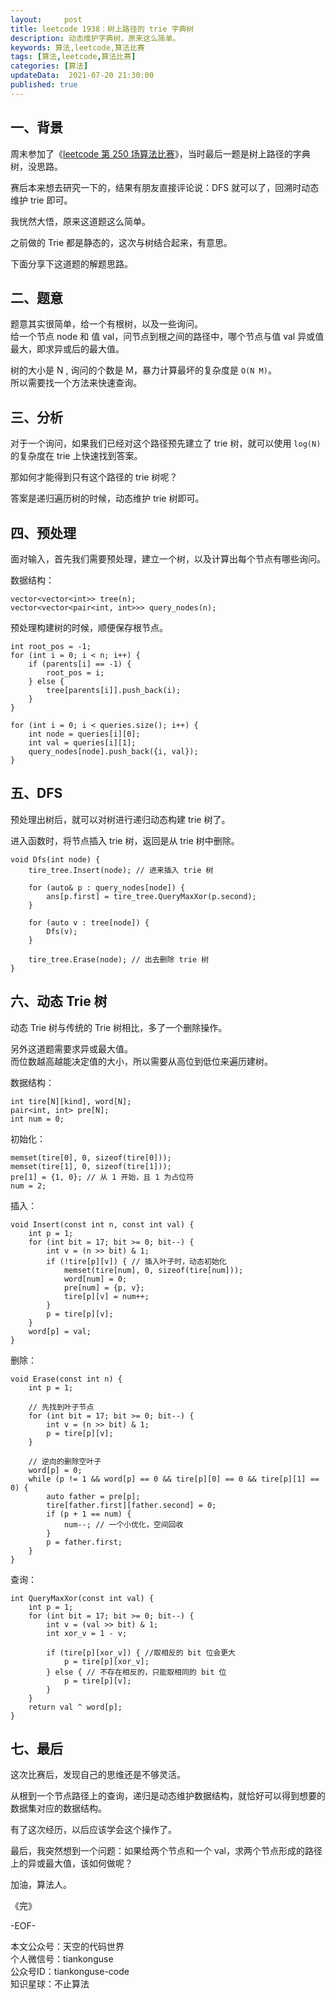 ```yaml
---   
layout:     post  
title: leetcode 1938：树上路径的 trie 字典树  
description: 动态维护字典树，原来这么简单。   
keywords: 算法,leetcode,算法比赛  
tags: [算法,leetcode,算法比赛]    
categories: [算法]  
updateData:  2021-07-20 21:30:00  
published: true  
---  
```



## 一、背景  


周末参加了《[leetcode 第 250 场算法比赛](https://mp.weixin.qq.com/s/5cTqAOMvv45oQ3ambTPJ3Q)》，当时最后一题是树上路径的字典树，没思路。  


赛后本来想去研究一下的，结果有朋友直接评论说：DFS 就可以了，回溯时动态维护 trie 即可。  


我恍然大悟，原来这道题这么简单。  


之前做的 Trie 都是静态的，这次与树结合起来，有意思。  


下面分享下这道题的解题思路。  


## 二、题意 


题意其实很简单，给一个有根树，以及一些询问。  
给一个节点 node 和 值 val，问节点到根之间的路径中，哪个节点与值 val 异或值最大，即求异或后的最大值。  


树的大小是 N , 询问的个数是 M，暴力计算最坏的复杂度是 `O(N M)`。  
所以需要找一个方法来快速查询。  


## 三、分析  


对于一个询问，如果我们已经对这个路径预先建立了 trie 树，就可以使用 `log(N)` 的复杂度在 trie 上快速找到答案。  


那如何才能得到只有这个路径的 trie 树呢？  


答案是递归遍历树的时候，动态维护 trie 树即可。  


## 四、预处理


面对输入，首先我们需要预处理，建立一个树，以及计算出每个节点有哪些询问。  


数据结构：  


```
vector<vector<int>> tree(n);
vector<vector<pair<int, int>>> query_nodes(n);
```

预处理构建树的时候，顺便保存根节点。  


```
int root_pos = -1;
for (int i = 0; i < n; i++) {
    if (parents[i] == -1) {
        root_pos = i;
    } else {
        tree[parents[i]].push_back(i);
    }
}

for (int i = 0; i < queries.size(); i++) {
    int node = queries[i][0];
    int val = queries[i][1];
    query_nodes[node].push_back({i, val});
}
```

## 五、DFS


预处理出树后，就可以对树进行递归动态构建 trie 树了。  


进入函数时，将节点插入 trie 树，返回是从 trie 树中删除。  


```
void Dfs(int node) {
    tire_tree.Insert(node); // 进来插入 trie 树

    for (auto& p : query_nodes[node]) {
        ans[p.first] = tire_tree.QueryMaxXor(p.second);
    }
    
    for (auto v : tree[node]) {
        Dfs(v);
    }

    tire_tree.Erase(node); // 出去删除 trie 树
}
```

## 六、动态 Trie 树  


动态 Trie 树与传统的 Trie 树相比，多了一个删除操作。  


另外这道题需要求异或最大值。  
而位数越高越能决定值的大小，所以需要从高位到低位来遍历建树。  


数据结构：  


```
int tire[N][kind], word[N];
pair<int, int> pre[N];
int num = 0;
```

初始化：  


```
memset(tire[0], 0, sizeof(tire[0]));
memset(tire[1], 0, sizeof(tire[1]));
pre[1] = {1, 0}; // 从 1 开始，且 1 为占位符
num = 2;
```


插入：  


```
void Insert(const int n, const int val) {
    int p = 1;
    for (int bit = 17; bit >= 0; bit--) {
        int v = (n >> bit) & 1;
        if (!tire[p][v]) { // 插入叶子时，动态初始化
            memset(tire[num], 0, sizeof(tire[num]));
            word[num] = 0;
            pre[num] = {p, v};
            tire[p][v] = num++;
        }
        p = tire[p][v];
    }
    word[p] = val;
}
```


删除：  


```
void Erase(const int n) {
    int p = 1;

    // 先找到叶子节点
    for (int bit = 17; bit >= 0; bit--) {
        int v = (n >> bit) & 1;
        p = tire[p][v];
    }

    // 逆向的删除空叶子
    word[p] = 0;
    while (p != 1 && word[p] == 0 && tire[p][0] == 0 && tire[p][1] == 0) {
        auto father = pre[p];
        tire[father.first][father.second] = 0;
        if (p + 1 == num) {
            num--; // 一个小优化，空间回收
        }
        p = father.first;
    }
}
```


查询：  


```
int QueryMaxXor(const int val) {
    int p = 1;
    for (int bit = 17; bit >= 0; bit--) {
        int v = (val >> bit) & 1;
        int xor_v = 1 - v;

        if (tire[p][xor_v]) { //取相反的 bit 位会更大
            p = tire[p][xor_v];
        } else { // 不存在相反的，只能取相同的 bit 位
            p = tire[p][v];
        }
    }
    return val ^ word[p];
}
```


## 七、最后  


这次比赛后，发现自己的思维还是不够灵活。  


从根到一个节点路径上的查询，递归是动态维护数据结构，就恰好可以得到想要的数据集对应的数据结构。  


有了这次经历，以后应该学会这个操作了。  


最后，我突然想到一个问题：如果给两个节点和一个 val，求两个节点形成的路径上的异或最大值，该如何做呢？  


加油，算法人。  


《完》  


-EOF-  



本文公众号：天空的代码世界  
个人微信号：tiankonguse  
公众号ID：tiankonguse-code  
知识星球：不止算法  

